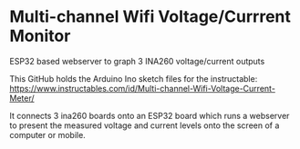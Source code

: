 # Multi-channel Wifi Voltage/Currrent Monitor
 ESP32 based webserver to graph 3 INA260 voltage/current outputs

This GitHub holds the Arduino Ino sketch files for the instructable: https://www.instructables.com/id/Multi-channel-Wifi-Voltage-Current-Meter/

It connects 3 ina260 boards onto an ESP32 board which runs a webserver to present the measured voltage and current levels onto the screen of a computer or mobile.
